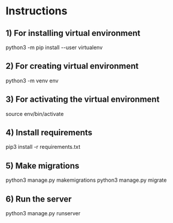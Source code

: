 # Instructions

## 1) For installing virtual environment

python3 -m pip install --user virtualenv

## 2) For creating virtual environment

python3 -m venv env

## 3) For activating the virtual environment


source env/bin/activate

## 4) Install requirements
pip3 install -r requirements.txt

## 5) Make migrations
python3 manage.py makemigrations
python3 manage.py migrate 

## 6) Run the server
python3 manage.py runserver
